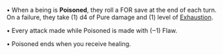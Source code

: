 • When a being is **Poisoned**, they roll a FOR save at the end of each turn. On a failure, they take (1) d4 of Pure damage and (1) level of [Exhaustion](https://docs.google.com/document/d/1tEl2LB8uHrA2UrQv1fZHT4yUiFXjuE3nUA9Efl59TPQ/edit#heading=h.cb4czmrhdmel).

• Every attack made while Poisoned is made with (‒1) Flaw.

• Poisoned ends when you receive healing.